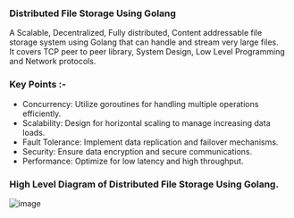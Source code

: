 ### Distributed File Storage Using Golang 
A Scalable, Decentralized, Fully distributed, Content addressable file storage system using Golang that can handle and stream very large files.  
It covers TCP peer to peer library, System Design, Low Level Programming and Network protocols.  

### Key Points :- 
- Concurrency: Utilize goroutines for handling multiple operations efficiently.
- Scalability: Design for horizontal scaling to manage increasing data loads.
- Fault Tolerance: Implement data replication and failover mechanisms.
- Security: Ensure data encryption and secure communications.
- Performance: Optimize for low latency and high throughput.  




### High Level Diagram of Distributed File Storage Using Golang.
![image](https://github.com/user-attachments/assets/e068d820-dc47-499a-b8bd-6c95aab2c875)
